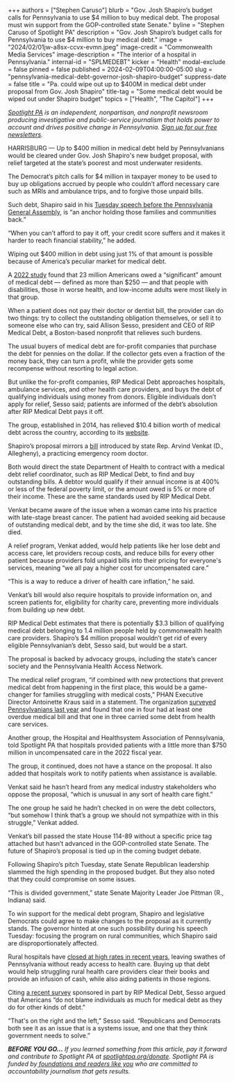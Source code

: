 +++
authors = ["Stephen Caruso"]
blurb = "Gov. Josh Shapiro’s budget calls for Pennsylvania to use $4 million to buy medical debt. The proposal must win support from the GOP-controlled state Senate."
byline = "Stephen Caruso of Spotlight PA"
description = "Gov. Josh Shapiro’s budget calls for Pennsylvania to use $4 million to buy medical debt."
image = "2024/02/01jw-a8sx-ccvx-evmn.jpeg"
image-credit = "Commonwealth Media Services"
image-description = "The interior of a hospital in Pennsylvania."
internal-id = "SPLMEDEBT"
kicker = "Health"
modal-exclude = false
pinned = false
published = 2024-02-09T04:00:00-05:00
slug = "pennsylvania-medical-debt-governor-josh-shapiro-budget"
suppress-date = false
title = "Pa. could wipe out up to $400M in medical debt under proposal from Gov. Josh Shapiro"
title-tag = "Some medical debt would be wiped out under Shapiro budget"
topics = ["Health", "The Capitol"]
+++

<a href="https://www.spotlightpa.org/"><em>Spotlight PA</em></a><em> is an independent, nonpartisan, and nonprofit newsroom producing investigative and public-service journalism that holds power to account and drives positive change in Pennsylvania. </em><a href="https://www.spotlightpa.org/newsletters"><em>Sign up for our free newsletters</em></a><em>.</em>

HARRISBURG — Up to $400 million in medical debt held by Pennsylvanians would be cleared under Gov. Josh Shapiro&#39;s new budget proposal, with relief targeted at the state’s poorest and most underwater residents.

The Democrat’s pitch calls for $4 million in taxpayer money to be used to buy up obligations accrued by people who couldn’t afford necessary care such as MRIs and ambulance trips, and to forgive those unpaid bills.

Such debt, Shapiro said in his <a href="https://www.spotlightpa.org/news/2024/02/pennsylvania-josh-shapiro-budget-2024-education-legal-marijuana-skill-games/">Tuesday speech before the Pennsylvania General Assembly</a>, is “an anchor holding those families and communities back.”

<script src="https://www.spotlightpa.org/embed.js" async></script><div data-spl-embed-version="1" data-spl-src="https://www.spotlightpa.org/embeds/newsletter/"></div>

“When you can’t afford to pay it off, your credit score suffers and it makes it harder to reach financial stability,” he added.

Wiping out $400 million in debt using just 1% of that amount is possible because of America’s peculiar market for medical debt.

A <a href="https://web.archive.org/20240101164404/https://www.healthsystemtracker.org/brief/the-burden-of-medical-debt-in-the-united-states/">2022 study</a> found that 23 million Americans owed a “significant” amount of medical debt — defined as more than $250 — and that people with disabilities, those in worse health, and low-income adults were most likely in that group.

When a patient does not pay their doctor or dentist bill, the provider can do two things: try to collect the outstanding obligation themselves, or sell it to someone else who can try, said Allison Sesso, president and CEO of RIP Medical Debt, a Boston-based nonprofit that relieves such burdens.

The usual buyers of medical debt are for-profit companies that purchase the debt for pennies on the dollar. If the collector gets even a fraction of the money back, they can turn a profit, while the provider gets some recompense without resorting to legal action.

But unlike the for-profit companies, RIP Medical Debt approaches hospitals, ambulance services, and other health care providers, and buys the debt of qualifying individuals using money from donors. Eligible individuals don’t apply for relief, Sesso said; patients are informed of the debt’s absolution after RIP Medical Debt pays it off.

The group, established in 2014, has relieved $10.4 billion worth of medical debt across the country, according to its <a href="https://web.archive.org/20150601224212/https://ripmedicaldebt.org/">website</a>.

Shapiro’s proposal mirrors a <a href="https://web.archive.org/20230629045453/https://www.legis.state.pa.us/cfdocs/billinfo/billinfo.cfm?syear=2023&amp;sind=0&amp;body=H&amp;type=B&amp;bn=78">bill</a> introduced by state Rep. Arvind Venkat (D., Allegheny), a practicing emergency room doctor.

Both would direct the state Department of Health to contract with a medical debt relief coordinator, such as RIP Medical Debt, to find and buy outstanding bills. A debtor would qualify if their annual income is at 400% or less of the federal poverty limit, or the amount owed is 5% or more of their income. These are the same standards used by RIP Medical Debt.

Venkat became aware of the issue when a woman came into his practice with late-stage breast cancer. The patient had avoided seeking aid because of outstanding medical debt, and by the time she did, it was too late. She died.

A relief program, Venkat added, would help patients like her lose debt and access care, let providers recoup costs, and reduce bills for every other patient because providers fold unpaid bills into their pricing for everyone&#39;s services, meaning “we all pay a higher cost for uncompensated care.”

“This is a way to reduce a driver of health care inflation,” he said.

Venkat’s bill would also require hospitals to provide information on, and screen patients for, eligibility for charity care, preventing more individuals from building up new debt.

RIP Medical Debt estimates that there is potentially $3.3 billion of qualifying medical debt belonging to 1.4 million people held by commonwealth health care providers. Shapiro’s $4 million proposal wouldn’t get rid of every eligible Pennsylvanian’s debt, Sesso said, but would be a start.

The proposal is backed by advocacy groups, including the state’s cancer society and the Pennsylvania Health Access Network.

The medical relief program, “if combined with new protections that prevent medical debt from happening in the first place, this would be a game-changer for families struggling with medical costs,” PHAN Executive Director Antoinette Kraus said in a statement. The organization <a href="https://web.archive.org/20240208142810/https://www.healthcarevaluehub.org/advocate-resources/publications/pennsylvania-survey-respondents-struggle-afford-high-health-care-costs-worry-about-affording-health-care-future-support-governme?eType=EmailBlastContent&amp;eId=1e7d4f64-2ced-448c-9ed0-020bbd050dc6">surveyed Pennsylvanians last year</a> and found that one in four had at least one overdue medical bill and that one in three carried some debt from health care services.

Another group, the Hospital and Healthsystem Association of Pennsylvania, told Spotlight PA that hospitals provided patients with a little more than $750 million in uncompensated care in the 2022 fiscal year.

The group, it continued, does not have a stance on the proposal. It also added that hospitals work to notify patients when assistance is available.

Venkat said he hasn’t heard from any medical industry stakeholders who oppose the proposal, “which is unusual in any sort of health care fight.”

The one group he said he hadn’t checked in on were the debt collectors, “but somehow I think that’s a group we should not sympathize with in this struggle,” Venkat added.

<script src="https://www.spotlightpa.org/embed.js" async></script><div data-spl-embed-version="1" data-spl-src="https://www.spotlightpa.org/embeds/donate/"></div>

Venkat’s bill passed the state House 114-89 without a specific price tag attached but hasn’t advanced in the GOP-controlled state Senate. The future of Shapiro’s proposal is tied up in the coming budget debate.

Following Shapiro’s pitch Tuesday, state Senate Republican leadership slammed the high spending in the proposed budget. But they also noted that they could compromise on some issues.

“This is divided government,” state Senate Majority Leader Joe Pittman (R., Indiana) said.

To win support for the medical debt program, Shapiro and legislative Democrats could agree to make changes to the proposal as it currently stands. The governor hinted at one such possibility during his speech Tuesday: focusing the program on rural communities, which Shapiro said are disproportionately affected.

Rural hospitals have <a href="https://web.archive.org/20230803195155/https://radio.wpsu.org/2023-08-03/nursing-shortage-pa-rural-hospitals-face-closure-risk">closed at high rates in recent years</a>, leaving swathes of Pennsylvania without ready access to health care. Buying up that debt would help struggling rural health care providers clear their books and provide an infusion of cash, while also aiding patients in those regions.

Citing <a href="https://web.archive.org/20231209114033/https://ripmedicaldebt.org/trapped-americas-crippling-medical-debt-crisis/">a recent survey</a> sponsored in part by RIP Medical Debt, Sesso argued that Americans “do not blame individuals as much for medical debt as they do for other kinds of debt.”

“That&#39;s on the right and the left,” Sesso said. “Republicans and Democrats both see it as an issue that is a systems issue, and one that they think government needs to solve.”

<strong><em>BEFORE YOU GO…</em></strong><em> If you learned something from this article, pay it forward and contribute to Spotlight PA at </em><a href="https://www.spotlightpa.org/donate"><em>spotlightpa.org/donate</em></a><em>. Spotlight PA is funded by</em><a href="https://www.spotlightpa.org/support"><em> foundations and readers like you</em></a><em> who are committed to accountability journalism that gets results.</em>

